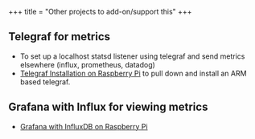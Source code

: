 +++
title = "Other projects to add-on/support this"
+++

## Telegraf for metrics
* To set up a localhost statsd listener using telegraf and send metrics elsewhere (influx,
  prometheus, datadog)
* [Telegraf Installation on Raspberry Pi](https://github.com/RebelIT/ansible-telegraf) to pull down and install an ARM based telegraf.

## Grafana with Influx for viewing metrics
* [Grafana with InfluxDB on Raspberry Pi](https://github.com/RebelIT/ansible-piMetrics)
